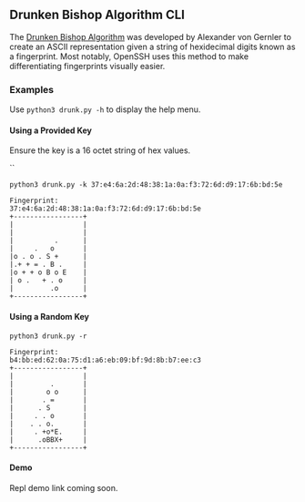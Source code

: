 ## Drunken Bishop Algorithm CLI

The [Drunken Bishop Algorithm](https://codegolf.stackexchange.com/questions/59670/the-drunken-bishop) was developed by Alexander von Gernler to create an ASCII representation given a string of hexidecimal digits known as a fingerprint. Most notably, OpenSSH uses this method to make differentiating fingerprints visually easier.

### Examples

Use `python3 drunk.py -h` to display the help menu.

#### Using a Provided Key

Ensure the key is a 16 octet string of hex values.

``

```
python3 drunk.py -k 37:e4:6a:2d:48:38:1a:0a:f3:72:6d:d9:17:6b:bd:5e

Fingerprint:
37:e4:6a:2d:48:38:1a:0a:f3:72:6d:d9:17:6b:bd:5e
+-----------------+
|                 |
|                 |
|          .      |
|     .   o       |
|o . o . S +      |
|.+ + = . B .     |
|o + + o B o E    |
| o .   + . o     |
|         .o      |
+-----------------+
```

#### Using a Random Key

```
python3 drunk.py -r

Fingerprint:
b4:bb:ed:62:0a:75:d1:a6:eb:09:bf:9d:8b:b7:ee:c3
+-----------------+
|                 |
|         .       |
|        o o      |
|       . =       |
|      . S        |
|     . . o       |
|    . . o.       |
|     . +o*E.     |
|      .oBBX+     |
+-----------------+
```

#### Demo

Repl demo link coming soon.
